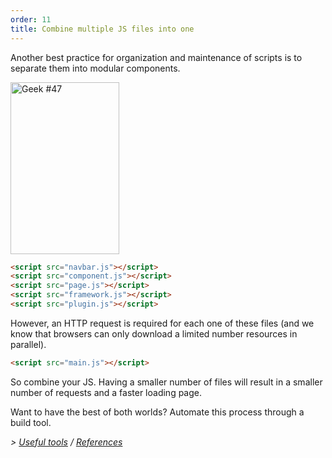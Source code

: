 ```yaml
---
order: 11
title: Combine multiple JS files into one
---
```


Another best practice for organization and maintenance of scripts is to separate them into modular components.

<div class="img-right">
  <img id="geek-47" class="icos-geek" src="https://browserdiet.com/assets/img/47.png" alt="Geek #47" width="174" height="275" />
</div>

```html
<script src="navbar.js"></script>
<script src="component.js"></script>
<script src="page.js"></script>
<script src="framework.js"></script>
<script src="plugin.js"></script>
```

However, an HTTP request is required for each one of these files (and we know that browsers can only download a limited number resources in parallel).

```html
<script src="main.js"></script>
```

So combine your JS. Having a smaller number of files will result in a smaller number of requests and a faster loading page.

Want to have the best of both worlds? Automate this process through a build tool.

*> [Useful tools](https://github.com/zenorocha/browser-diet/wiki/Tools#wiki-combine-multiple-js-files-into-one) / [References](https://github.com/zenorocha/browser-diet/wiki/References#combine-multiple-js-files-into-one)*
